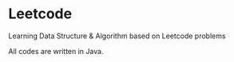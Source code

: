 # Leetcode
Learning Data Structure & Algorithm based on Leetcode problems

All codes are written in Java.
